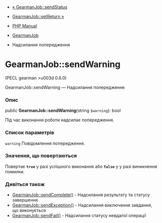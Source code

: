 - [« GearmanJob::sendStatus](gearmanjob.sendstatus.md)
- [GearmanJob::setReturn »](gearmanjob.setreturn.md)

- [PHP Manual](index.md)
- [GearmanJob](class.gearmanjob.md)
- Надсилання попередження

# GearmanJob::sendWarning

(PECL gearman \>u003d 0.6.0)

GearmanJob::sendWarning — Надсилання попередження

### Опис

public **GearmanJob::sendWarning**(string `$warning`): bool

Під час виконання роботи надсилає попередження.

### Список параметрів

`warning`
Повідомлення попередження.

### Значення, що повертаються

Повертає **`true`** у разі успішного виконання або **`false`** у
у разі виникнення помилки.

### Дивіться також

- [GearmanJob::sendComplete()](gearmanjob.sendcomplete.md) -
Надсилання результату та статусу завершення
- [GearmanJob::sendException()](gearmanjob.sendexception.md) -
Надсилання виключення завдання, що виконується
- [GearmanJob::sendFail()](gearmanjob.sendfail.md) - Надсилання
статусу невдалої операції
